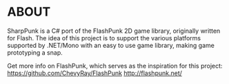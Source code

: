 ABOUT
=====

SharpPunk is a C# port of the FlashPunk 2D game library, originally written for Flash. The idea of this project is to support the various platforms supported by .NET/Mono with an easy to use game library, making game prototyping a snap.

Get more info on FlashPunk, which serves as the inspiration for this project:
https://github.com/ChevyRay/FlashPunk
http://flashpunk.net/
